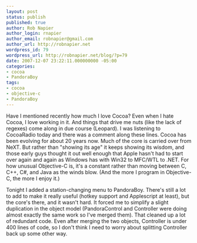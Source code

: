 ```yaml
---
layout: post
status: publish
published: true
author: Rob Napier
author_login: rnapier
author_email: robnapier@gmail.com
author_url: http://robnapier.net
wordpress_id: 79
wordpress_url: http://robnapier.net/blog/?p=79
date: 2007-12-07 23:22:11.000000000 -05:00
categories:
- cocoa
- PandoraBoy
tags:
- cocoa
- objective-c
- PandoraBoy
---
```

Have I mentioned recently how much I love Cocoa? Even when I hate Cocoa, I love working in it. And things that drive me nuts (like the lack of regexes) come along in due course (Leopard). I was listening to CocoaRadio today and there was a comment along these lines. Cocoa has been evolving for about 20 years now. Much of the core is carried over from NeXT. But rather than "showing its age" it keeps showing its wisdom, and those early guys thought it out well enough that Apple hasn't had to start over again and again as Windows has with Win32 to MFC/WTL to .NET. For how unusual Objective-C is, it's a constant rather than moving between C, C++, C#, and Java as the winds blow. (And the more I program in Objective-C, the more I enjoy it.)

Tonight I added a station-changing menu to PandoraBoy. There's still a lot to add to make it really useful (hotkey support and Applescript at least), but the core's there, and it wasn't hard. It forced me to simplify a slight duplication in the object model (PandoraControl and Controller were doing almost exactly the same work so I've merged them). That cleaned up a lot of redundant code. Even after merging the two objects, Controller is under 400 lines of code, so I don't think I need to worry about splitting Controller back up some other way.

